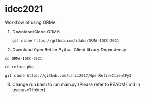 # idcc2021

Workflow of using ORMA

1. Download/Clone ORMA 

   `git clone https://github.com/idaks/ORMA-IDCC-2021`

2. Download OpenRefine Python Client library Dependency

 `cd ORMA-IDCC-2021`
 
 `cd refine_pkg`
 
 `git clone https://github.com/LanLi2017/OpenRefineClientPy3`

3. Change run.bash to run main.py (Please refer to README.md in usecase1 folder)